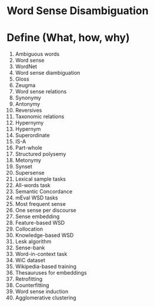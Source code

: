 # Word Sense Disambiguation

# Define (What, how, why)
1. Ambiguous words
1. Word sense
1. WordNet
1. Word sense diambiguation
1. Gloss
1. Zeugma
1. Word sense relations
1. Synonymy
1. Antonymy
1. Reversives
1. Taxonomic relations
1. Hypernymy
1. Hypernym
1. Superordinate
1. IS-A
1. Part-whole
1. Structured polysemy
1. Metonymy
1. Synset
1. Supersense
1. Lexical sample tasks
1. All-words task
1. Semantic Concordance
1. mEval WSD tasks
1. Most frequent sense
1. One sense per discourse
1. Sense embedding
1. Feature-based WSD
1. Collocation
1. Knowledge-based WSD
1. Lesk algorithm
1. Sense-bank
1. Word-in-context task
1. WiC dataset
1. Wikipedia-based training
1. Thesauruses for embeddings
1. Retrofitting
1. Counterfitting
1. Word sense induction
1. Agglomerative clustering
